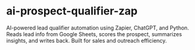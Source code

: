 # ai-prospect-qualifier-zap
AI-powered lead qualifier automation using Zapier, ChatGPT, and Python.  Reads lead info from Google Sheets, scores the prospect, summarizes insights, and writes back. Built for sales and outreach efficiency.
